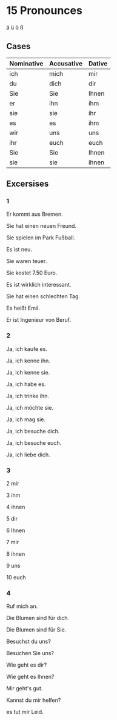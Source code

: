 # 15 Pronounces

ä ü ö ß

## Cases

|Nominative|Accusative|Dative|
|-|-|-|
|ich|mich|mir|
|du|dich|dir|
|Sie|Sie|Ihnen|
|er|ihn|ihm|
|sie|sie|ihr|
|es|es|ihm|
|wir|uns|uns|
|ihr|euch|euch|
|Sie|Sie|Ihnen|
|sie|sie|ihnen|

## Excersises

### 1

Er kommt aus Bremen.

Sie hat einen neuen Freund.

Sie spielen im Park Fußball.

Es ist neu.

Sie waren teuer.

Sie kostet 7.50 Euro.

Es ist wirklich interessant.

Sie hat einen schlechten Tag.

Es heißt Emil.

Er ist Ingenieur von Beruf.

### 2

Ja, ich kaufe es.

Ja, ich kenne ihn.

Ja, ich kenne sie.

Ja, ich habe es.

Ja, ich trinke ihn.

Ja, ich möchte sie.

Ja, ich mag sie.

Ja, ich besuche dich.

Ja, ich besuche euch.

Ja, ich liebe dich.

### 3

2 mir

3 ihm

4 ihnen

5 dir

6 Ihnen

7 mir

8 ihnen

9 uns

10 euch

### 4

Ruf mich an.

Die Blumen sind für dich.

Die Blumen sind für Sie.

Besuchst du uns?

Besuchen Sie uns?

Wie geht es dir?

Wie geht es Ihnen?

Mir geht's gut.

Kannst du mir helfen?

es tut mir Leid.

